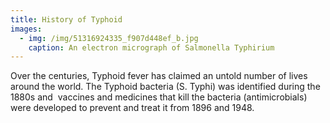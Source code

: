 ```yaml
---
title: History of Typhoid
images:
  - img: /img/51316924335_f907d448ef_b.jpg
    caption: An electron micrograph of Salmonella Typhirium
---
```

Over the centuries, Typhoid fever has claimed an untold number of lives around the world. The Typhoid bacteria (S. Typhi) was identified during the 1880s and  vaccines and medicines that kill the bacteria (antimicrobials) were developed to prevent and treat it from 1896 and 1948.